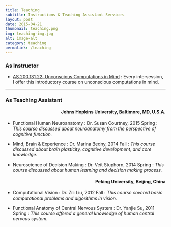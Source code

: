 ```yaml
---
title: Teaching
subtitle: Instructions & Teaching Assistant Services
layout: post
date: 2015-04-21
thumbnail: teaching.png
img: teaching-img.jpg
alt: image-alt
category: teaching
permalink: /teaching
---
```



<h3 class="post-section-title"> As Instructor </h3>

* [AS.200.131.22: Unconscious Computations in Mind](https://github.com/ftvision/AS.200.131.22)
: Every intersession, I offer this introductory course on unconscious computations in mind. 


<hr>

<h3 class="post-section-title"> As Teaching Assistant </h3>

<h4 style="text-align: right">  Johns Hopkins University, Baltimore, MD, U.S.A. </h4>

* Functional Human Neuroanatomy
: Dr. Susan Courtney, 2015 Spring
: _This course discussed about neuroanatomy from the perspective of cognitive function._

* Mind, Brain & Experience
: Dr. Marina Bedny, 2014 Fall
: _This course discussed about brain plasticity, cognitive development, and core knowledge._

* Neuroscience of Decision Making
: Dr. Veit Stuphorn, 2014 Spring
: _This course discussed about human learning and decision making process._

<h4 style="text-align: right">  Peking University, Beijing, China </h4>

* Computational Vision
: Dr. Zili Liu, 2012 Fall
: *This course covered basic computational problems and algorithms in vision.*

* Functional Anatomy of Central Nervous System
: Dr. Yanjie Su, 2011 Spring
: _This course offered a general knowledge of human central nervous system._

